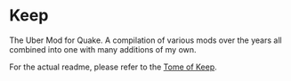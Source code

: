 # Keep
The Uber Mod for Quake.  A compilation of various mods over the years all combined into one with many additions of my own.

For the actual readme, please refer to the [Tome of Keep](https://github.com/JosiahJack/KeepModReadme/blob/master/1.0-Introduction.md).
